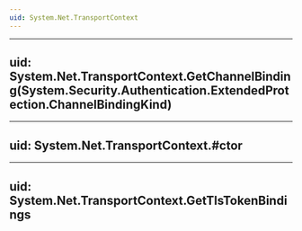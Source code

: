 ```yaml
---
uid: System.Net.TransportContext
---
```


---
uid: System.Net.TransportContext.GetChannelBinding(System.Security.Authentication.ExtendedProtection.ChannelBindingKind)
---

---
uid: System.Net.TransportContext.#ctor
---

---
uid: System.Net.TransportContext.GetTlsTokenBindings
---
